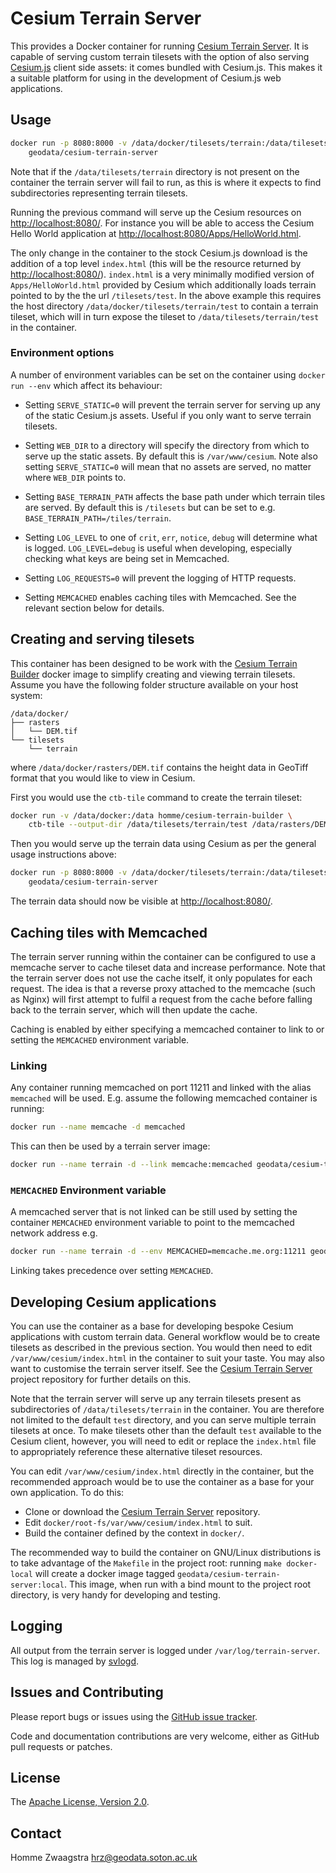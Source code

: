 # Cesium Terrain Server

This provides a Docker container for running
[Cesium Terrain Server](https://github.com/geo-data/cesium-terrain-server).  It
is capable of serving custom terrain tilesets with the option of also serving
[Cesium.js](http://cesiumjs.org/) client side assets: it comes bundled with
Cesium.js.  This makes it a suitable platform for using in the development of
Cesium.js web applications.

## Usage

```sh
docker run -p 8080:8000 -v /data/docker/tilesets/terrain:/data/tilesets/terrain \
    geodata/cesium-terrain-server 
```

Note that if the `/data/tilesets/terrain` directory is not present on the
container the terrain server will fail to run, as this is where it expects to
find subdirectories representing terrain tilesets.

Running the previous command will serve up the Cesium resources on
<http://localhost:8080/>. For instance you will be able to access the Cesium
Hello World application at <http://localhost:8080/Apps/HelloWorld.html>.

The only change in the container to the stock Cesium.js download is the addition
of a top level `index.html` (this will be the resource returned by
<http://localhost:8080/>). `index.html` is a very minimally modified version of
`Apps/HelloWorld.html` provided by Cesium which additionally loads terrain
pointed to by the the url `/tilesets/test`.  In the above example this
requires the host directory `/data/docker/tilesets/terrain/test` to contain a
terrain tileset, which will in turn expose the tileset to
`/data/tilesets/terrain/test` in the container.

### Environment options

A number of environment variables can be set on the container using `docker run
--env` which affect its behaviour:

* Setting `SERVE_STATIC=0` will prevent the terrain server for serving up any of
  the static Cesium.js assets.  Useful if you only want to serve terrain
  tilesets.

* Setting `WEB_DIR` to a directory will specify the directory from which to
  serve up the static assets.  By default this is `/var/www/cesium`.  Note also
  setting `SERVE_STATIC=0` will mean that no assets are served, no matter where
  `WEB_DIR` points to.

* Setting `BASE_TERRAIN_PATH` affects the base path under which terrain tiles
  are served.  By default this is `/tilesets` but can be set to
  e.g. `BASE_TERRAIN_PATH=/tiles/terrain`.

* Setting `LOG_LEVEL` to one of `crit`, `err`, `notice`, `debug` will determine
  what is logged.  `LOG_LEVEL=debug` is useful when developing, especially
  checking what keys are being set in Memcached.

* Setting `LOG_REQUESTS=0` will prevent the logging of HTTP requests.

* Setting `MEMCACHED` enables caching tiles with Memcached.  See the relevant
  section below for details.

## Creating and serving tilesets

This container has been designed to be work with the
[Cesium Terrain Builder](https://registry.hub.docker.com/u/homme/cesium-terrain-builder/)
docker image to simplify creating and viewing terrain tilesets.  Assume you have
the following folder structure available on your host system:

```
/data/docker/
├── rasters
│   └── DEM.tif
└── tilesets
    └── terrain
```

where `/data/docker/rasters/DEM.tif` contains the height data in GeoTiff format
that you would like to view in Cesium.

First you would use the `ctb-tile` command to create the terrain tileset:

```sh
docker run -v /data/docker:/data homme/cesium-terrain-builder \
    ctb-tile --output-dir /data/tilesets/terrain/test /data/rasters/DEM.tif
```

Then you would serve up the terrain data using Cesium as per the general usage
instructions above:

```sh
docker run -p 8080:8000 -v /data/docker/tilesets/terrain:/data/tilesets/terrain \
    geodata/cesium-terrain-server 
```

The terrain data should now be visible at <http://localhost:8080/>.

## Caching tiles with Memcached

The terrain server running within the container can be configured to use a
memcache server to cache tileset data and increase performance.  Note that the
terrain server does not use the cache itself, it only populates for each
request.  The idea is that a reverse proxy attached to the memcache (such as
Nginx) will first attempt to fulfil a request from the cache before falling back
to the terrain server, which will then update the cache.

Caching is enabled by either specifying a memcached container to link to or
setting the `MEMCACHED` environment variable.

### Linking

Any container running memcached on port 11211 and linked with the alias
`memcached` will be used.  E.g. assume the following memcached container is
running:

```sh
docker run --name memcache -d memcached
```

This can then be used by a terrain server image:

```sh
docker run --name terrain -d --link memcache:memcached geodata/cesium-terrain-server
```

### `MEMCACHED` Environment variable

A memcached server that is not linked can be still used by setting the container
`MEMCACHED` environment variable to point to the memcached network address e.g.

```sh
docker run --name terrain -d --env MEMCACHED=memcache.me.org:11211 geodata/cesium-terrain-server
```

Linking takes precedence over setting `MEMCACHED`.

## Developing Cesium applications

You can use the container as a base for developing bespoke Cesium applications
with custom terrain data.  General workflow would be to create tilesets as
described in the previous section.  You would then need to edit
`/var/www/cesium/index.html` in the container to suit your taste.  You may also
want to customise the terrain server itself.  See the
[Cesium Terrain Server](https://github.com/geo-data/cesium-terrain-server)
project repository for further details on this.

Note that the terrain server will serve up any terrain tilesets present as
subdirectories of `/data/tilesets/terrain` in the container.  You are therefore
not limited to the default `test` directory, and you can serve multiple terrain
tilesets at once.  To make tilesets other than the default `test` available to
the Cesium client, however, you will need to edit or replace the `index.html`
file to appropriately reference these alternative tileset resources.

You can edit `/var/www/cesium/index.html` directly in the container, but the
recommended approach would be to use the container as a base for your own
application.  To do this:

* Clone or download the
[Cesium Terrain Server](https://github.com/geo-data/cesium-terrain-server)
repository.
* Edit `docker/root-fs/var/www/cesium/index.html` to suit.
* Build the container defined by the context in `docker/`.

The recommended way to build the container on GNU/Linux distributions is to take
advantage of the `Makefile` in the project root: running `make docker-local`
will create a docker image tagged `geodata/cesium-terrain-server:local`.  This
image, when run with a bind mount to the project root directory, is very handy
for developing and testing.

## Logging

All output from the terrain server is logged under `/var/log/terrain-server`.
This log is managed by [svlogd](http://smarden.org/runit/svlogd.8.html).

## Issues and Contributing

Please report bugs or issues using the
[GitHub issue tracker](https://github.com/geo-data/cesium-terrain-server).

Code and documentation contributions are very welcome, either as GitHub pull
requests or patches.

## License

The [Apache License, Version 2.0](http://www.apache.org/licenses/LICENSE-2.0).

## Contact

Homme Zwaagstra <hrz@geodata.soton.ac.uk>
